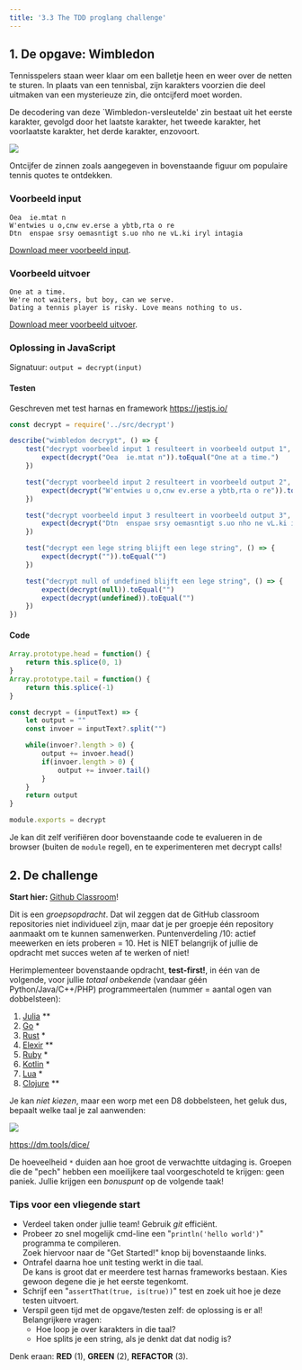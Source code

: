 ```yaml
---
title: '3.3 The TDD proglang challenge'
---
```


## 1. De opgave: Wimbledon

Tennisspelers staan weer klaar om een balletje heen en weer over de netten te sturen. In plaats van een tennisbal, zijn karakters voorzien die deel uitmaken van een mysterieuze zin, die ontcijferd moet worden. 

De decodering van deze `Wimbledon-versleutelde' zin bestaat uit het eerste karakter, gevolgd door het laatste karakter, het tweede karakter, het voorlaatste karakter, het derde karakter, enzovoort.

![](/img/wimbledon-schema.jpg)

Ontcijfer de zinnen zoals aangegeven in bovenstaande figuur om populaire tennis quotes te ontdekken. 

### Voorbeeld input

```
Oea  ie.mtat n
W'entwies u o,cnw ev.erse a ybtb,rta o re
Dtn  enspae srsy oemasntigt s.uo nho ne vL.ki iryl intagia
```

[Download meer voorbeeld input](/vpw/wimbledon-invoer.txt).

### Voorbeeld uitvoer

```
One at a time.
We're not waiters, but boy, can we serve.
Dating a tennis player is risky. Love means nothing to us.
```

[Download meer voorbeeld uitvoer](/vpw/wimbledon-uitvoer.txt).

### Oplossing in JavaScript

Signatuur: `output = decrypt(input)`

#### Testen

Geschreven met test harnas en framework https://jestjs.io/

```js
const decrypt = require('../src/decrypt')

describe("wimbledon decrypt", () => {
    test("decrypt voorbeeld input 1 resulteert in voorbeeld output 1", () => {
        expect(decrypt("Oea  ie.mtat n")).toEqual("One at a time.")
    })

    test("decrypt voorbeeld input 2 resulteert in voorbeeld output 2", () => {
        expect(decrypt("W'entwies u o,cnw ev.erse a ybtb,rta o re")).toEqual("We're not waiters, but boy, can we serve.")
    })

    test("decrypt voorbeeld input 3 resulteert in voorbeeld output 3", () => {
        expect(decrypt("Dtn  enspae srsy oemasntigt s.uo nho ne vL.ki iryl intagia")).toEqual("Dating a tennis player is risky. Love means nothing to us.")        
    })

    test("decrypt een lege string blijft een lege string", () => {
        expect(decrypt("")).toEqual("")
    })

    test("decrypt null of undefined blijft een lege string", () => {
        expect(decrypt(null)).toEqual("")
        expect(decrypt(undefined)).toEqual("")
    })
})
```

#### Code

```js
Array.prototype.head = function() {
    return this.splice(0, 1)
}
Array.prototype.tail = function() {
    return this.splice(-1)
}

const decrypt = (inputText) => {
    let output = ""
    const invoer = inputText?.split("")

    while(invoer?.length > 0) {
        output += invoer.head()
        if(invoer.length > 0) {
            output += invoer.tail()
        }
    }
    return output
}

module.exports = decrypt
```

Je kan dit zelf verifiëren door bovenstaande code te evalueren in de browser (buiten de `module` regel), en te experimenteren met decrypt calls!

## 2. De challenge

**Start hier:** [Github Classroom](/ses-course/extra/github-classroom/)!

Dit is een _groepsopdracht_. Dat wil zeggen dat de GitHub classroom repositories niet individueel zijn, maar dat je per groepje één repository aanmaakt om te kunnen samenwerken. Puntenverdeling /10: actief meewerken en íets proberen = 10. Het is NIET belangrijk of jullie de opdracht met succes weten af te werken of niet!

Herimplementeer bovenstaande opdracht, **test-first!**, in één van de volgende, voor jullie _totaal onbekende_ (vandaar géén Python/Java/C++/PHP) programmeertalen (nummer = aantal ogen van dobbelsteen):

1. [Julia](https://julialang.org/) **
2. [Go](https://golang.org/) *
3. [Rust](https://www.rust-lang.org/) *
4. [Elexir](https://elixir-lang.org/) **
5. [Ruby](https://www.ruby-lang.org/en/) *
6. [Kotlin](https://kotlinlang.org/) *
7. [Lua](https://www.lua.org/) *
8. [Clojure](https://clojure.org/) **


Je kan _niet kiezen_, maar een worp met een D8 dobbelsteen, het geluk dus, bepaalt welke taal je zal aanwenden:

![](/img/dice.jpg)

https://dm.tools/dice/

De hoeveelheid `*` duiden aan hoe groot de verwachtte uitdaging is. Groepen die de "pech" hebben een moeilijkere taal voorgeschoteld te krijgen: geen paniek. Jullie krijgen een _bonuspunt_ op de volgende taak!

### Tips voor een vliegende start

- Verdeel taken onder jullie team! Gebruik _git_ efficiënt.
- Probeer zo snel mogelijk cmd-line een "`println('hello world')`" programma te compileren. <br/>Zoek hiervoor naar de "Get Started!" knop bij bovenstaande links.
- Ontrafel daarna hoe unit testing werkt in die taal. <br/>De kans is groot dat er meerdere test harnas frameworks bestaan. Kies gewoon degene die je het eerste tegenkomt. 
- Schrijf een "`assertThat(true, is(true))`" test en zoek uit hoe je deze testen uitvoert. 
- Verspil geen tijd met de opgave/testen zelf: de oplossing is er al! Belangrijkere vragen:
    + Hoe loop je over karakters in die taal?
    + Hoe splits je een string, als je denkt dat dat nodig is?

Denk eraan: **RED** (1), **GREEN** (2), **REFACTOR** (3).
